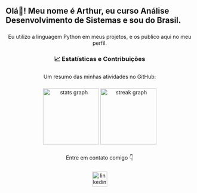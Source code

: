 <h2 align="left">Olá👋! Meu nome é Arthur, eu curso Análise Desenvolvimento de Sistemas e sou do Brasil.</h2>

###

<p align="center">Eu utilizo a linguagem Python em meus projetos, e os publico aqui no meu perfil.</p>

###

<h3 align="center">📈 Estatísticas e Contribuições</h3>

###

<p align="center">Um resumo das minhas atividades no GitHub:</p>

###

<div align="center">
  <img src="https://github-readme-stats.vercel.app/api?username=SaraivaArthur&hide_title=false&hide_rank=false&show_icons=true&include_all_commits=true&count_private=true&disable_animations=false&theme=dracula&locale=en&hide_border=false&order=1" height="150" alt="stats graph"  />
  <img src="https://streak-stats.demolab.com?user=SaraivaArthur&locale=en&mode=daily&theme=dracula&hide_border=false&border_radius=5&order=3" height="150" alt="streak graph"  />
</div>

###

<p align="center">Entre em contato comigo 👇</p>

###

<div align="center">
  <a href="https://www.linkedin.com/in/arthur-saraiva-de-fran%C3%A7a-155453266/" target="_blank">
    <img src="https://img.shields.io/static/v1?message=LinkedIn&logo=linkedin&label=&color=0077B5&logoColor=white&labelColor=&style=flat" height="40" alt="linkedin logo"  />
  </a>
</div>

###

